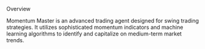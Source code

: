 Overview

Momentum Master is an advanced trading agent designed for swing trading strategies. It utilizes sophisticated momentum indicators and machine learning algorithms to identify and capitalize on medium-term market trends.
